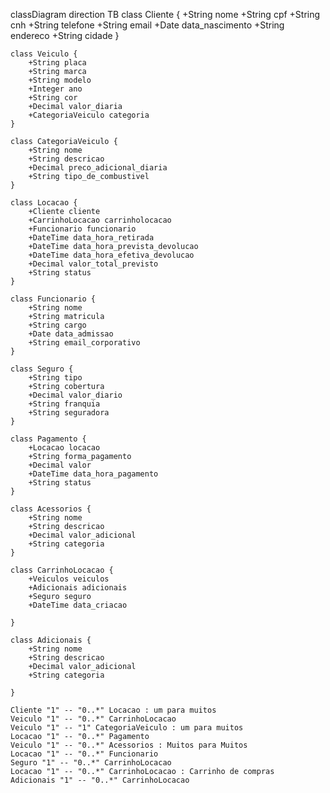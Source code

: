 classDiagram
direction TB
    class Cliente {
	    +String nome
	    +String cpf
	    +String cnh
	    +String telefone
	    +String email
	    +Date data_nascimento
	    +String endereco
	    +String cidade
    }

    class Veiculo {
	    +String placa
	    +String marca
	    +String modelo
	    +Integer ano
	    +String cor
	    +Decimal valor_diaria
	    +CategoriaVeiculo categoria
    }

    class CategoriaVeiculo {
	    +String nome
	    +String descricao
	    +Decimal preco_adicional_diaria
	    +String tipo_de_combustivel
    }

    class Locacao {
	    +Cliente cliente
	    +CarrinhoLocacao carrinholocacao
	    +Funcionario funcionario
	    +DateTime data_hora_retirada
	    +DateTime data_hora_prevista_devolucao
	    +DateTime data_hora_efetiva_devolucao
	    +Decimal valor_total_previsto
	    +String status
    }

    class Funcionario {
	    +String nome
	    +String matricula
	    +String cargo
	    +Date data_admissao
	    +String email_corporativo
    }

    class Seguro {
	    +String tipo
	    +String cobertura
	    +Decimal valor_diario
	    +String franquia
	    +String seguradora
    }

    class Pagamento {
	    +Locacao locacao
	    +String forma_pagamento
	    +Decimal valor
	    +DateTime data_hora_pagamento
	    +String status
    }

    class Acessorios {
        +String nome
        +String descricao
        +Decimal valor_adicional
        +String categoria
    }

    class CarrinhoLocacao {
        +Veiculos veiculos
        +Adicionais adicionais
        +Seguro seguro
        +DateTime data_criacao

    }

    class Adicionais {
        +String nome
        +String descricao
        +Decimal valor_adicional
        +String categoria

    }

    Cliente "1" -- "0..*" Locacao : um para muitos
    Veiculo "1" -- "0..*" CarrinhoLocacao
    Veiculo "1" -- "1" CategoriaVeiculo : um para muitos
    Locacao "1" -- "0..*" Pagamento
    Veiculo "1" -- "0..*" Acessorios : Muitos para Muitos
    Locacao "1" -- "0..*" Funcionario
    Seguro "1" -- "0..*" CarrinhoLocacao
    Locacao "1" -- "0..*" CarrinhoLocacao : Carrinho de compras
    Adicionais "1" -- "0..*" CarrinhoLocacao
